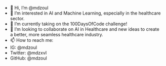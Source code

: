 - 👋 Hi, I’m @mdzoul
- 👀 I’m interested in AI and Machine Learning, especially in the healthcare sector.
- 🌱 I’m currently taking on the 100DaysOfCode challenge!
- 💞️ I’m looking to collaborate on AI in Healthcare and new ideas to create a better, more seamless healthcare industry.
- 📫 How to reach me:
- IG: @mdzoul
- Twitter: @mdzxvl
- GitHub: @mdzoul

<!---
mdzoul/mdzoul is a ✨ special ✨ repository because its `README.md` (this file) appears on your GitHub profile.
You can click the Preview link to take a look at your changes.
--->
